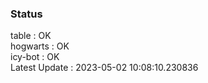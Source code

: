 ### Status


table : OK  
hogwarts : OK  
icy-bot : OK  
Latest Update : 2023-05-02 10:08:10.230836
